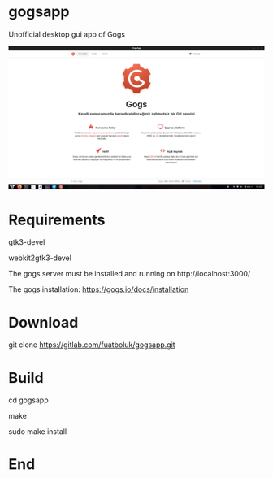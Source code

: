 # gogsapp

Unofficial desktop gui app of Gogs

![Alt text](screenshot.png "GogsApp Screenshot")

# Requirements

gtk3-devel

webkit2gtk3-devel

The gogs server must be installed and running on http://localhost:3000/

The gogs installation: https://gogs.io/docs/installation

# Download

git clone https://gitlab.com/fuatboluk/gogsapp.git

# Build

cd gogsapp

make

sudo make install

# End
